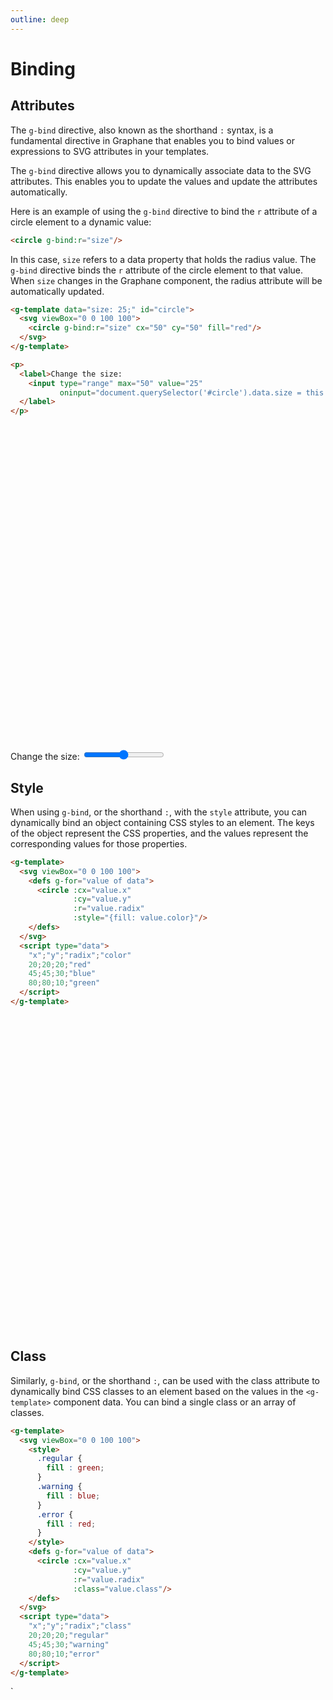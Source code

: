 ```yaml
---
outline: deep
---
```


# Binding

## Attributes

The `g-bind` directive, also known as the shorthand `:` syntax, is a fundamental directive in
Graphane that enables you to bind values or expressions to SVG attributes in your templates.

The `g-bind` directive allows you to dynamically associate data to the SVG attributes. This enables
you to update the values and update the attributes automatically.

Here is an example of using the `g-bind` directive to bind the `r` attribute of a circle element to
a dynamic value:

```html
<circle g-bind:r="size"/>
```

In this case, `size` refers to a data property that holds the radius value. The `g-bind` directive
binds the `r` attribute of the circle element to that value. When `size` changes in the Graphane
component, the radius attribute will be automatically updated.


```html
<g-template data="size: 25;" id="circle">
  <svg viewBox="0 0 100 100">
    <circle g-bind:r="size" cx="50" cy="50" fill="red"/>
  </svg>
</g-template>
```
```html
<p>
  <label>Change the size:
    <input type="range" max="50" value="25"
           oninput="document.querySelector('#circle').data.size = this.value">
  </label>
</p>
```

<g-template data="size: 25;" id="circle">
  <svg viewBox="0 0 100 100">
    <circle g-bind:r="size" cx="50" cy="50" fill="red"></circle>
  </svg>
</g-template>
<p>

<label>Change the size:
<input type="range" max="50" value="25"
oninput="document.querySelector('#circle').data.size = this.value">
</label>
</p>


## Style

When using `g-bind`, or the shorthand `:`, with the `style` attribute, you can dynamically bind an
object containing CSS styles to an element. The keys of the object represent the CSS properties, and
the values represent the corresponding values for those properties.

```html
<g-template>
  <svg viewBox="0 0 100 100">
    <defs g-for="value of data">
      <circle :cx="value.x"
              :cy="value.y"
              :r="value.radix"
              :style="{fill: value.color}"/>
    </defs>
  </svg>
  <script type="data">
    "x";"y";"radix";"color"
    20;20;20;"red"
    45;45;30;"blue"
    80;80;10;"green"
  </script>
</g-template>
```

<g-template>
  <svg viewBox="0 0 100 100">
    <defs g-for="value of data">
      <circle g-bind:cx="value.x"
              g-bind:cy="value.y"
              g-bind:r="value.radix"
              g-bind:style="{fill: value.color}"/>
    </defs>
  </svg>
  <g-script type="data" src="/data/style.csv"></g-script>
</g-template>


## Class

Similarly, `g-bind`, or the shorthand `:`, can be used with the class attribute to dynamically bind
CSS classes to an element based on the values in the `<g-template>` component data. You can bind a single
class or an array of classes.

```html
<g-template>
  <svg viewBox="0 0 100 100">
    <style>
      .regular {
        fill : green;
      }
      .warning {
        fill : blue;
      }
      .error {
        fill : red;
      }
    </style>
    <defs g-for="value of data">
      <circle :cx="value.x"
              :cy="value.y"
              :r="value.radix"
              :class="value.class"/>
    </defs>
  </svg>
  <script type="data">
    "x";"y";"radix";"class"
    20;20;20;"regular"
    45;45;30;"warning"
    80;80;10;"error"
  </script>
</g-template>
```

<g-template svg-src="/circles.class.svg" data-src="/data/class.csv"></g-template>`
